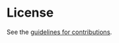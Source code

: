 # License

See the
[guidelines for contributions](https://github.com/ietf-rats/draft-birkholz-rats-evidence-media-types/blob/main/CONTRIBUTING.md).
